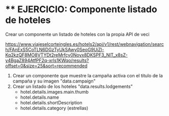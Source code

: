 # \*\* EJERCICIO: Componente listado de hoteles

Crear un componente un listado de hoteles con la propia API de veci

https://www.viajeselcorteingles.es/hotels2/api/v1/rest/webnavigation/search/FAnExS5CoTLN6DGzTyUkSAwy0SeoG9UiZl-Kq2kzQF8MO8VTYDt2reMrfcy0Noyx8DKSPF3_NlT_x8sZ-y4BgaZ894AtfPF2q-xrls1KWqo/results?offset=0&size=25&sort=recommended

1.  Crear un componente que muestre la campaña activa con el titulo de la campaña y su imagen "data.campaign"
2.  Crear un listado de los hoteles "data.results.lodgements"
    - hotel.details.images.main.thumb
    - hotel.details.name
    - hotel.details.shortDescription
    - hotel.details.category (estrellas)
